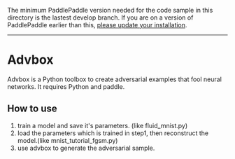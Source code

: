 The minimum PaddlePaddle version needed for the code sample in this directory is the lastest develop branch. If you are on a version of PaddlePaddle earlier than this, [please update your installation](http://www.paddlepaddle.org/docs/develop/documentation/en/build_and_install/pip_install_en.html).

---

# Advbox

Advbox is a Python toolbox to create adversarial examples that fool neural networks. It requires Python and paddle.

## How to use

1. train a model and save it's parameters. (like fluid_mnist.py)
2. load the parameters which is trained in step1, then reconstruct the model.(like mnist_tutorial_fgsm.py)
3. use advbox to generate the adversarial sample.
